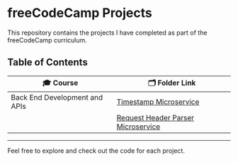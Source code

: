 # freeCodeCamp Projects

This repository contains the projects I have completed as part of the freeCodeCamp curriculum.

## Table of Contents

| 🎓 Course | 🗂️ Folder Link |
| ------ | ----------- |
| Back End Development and APIs | [Timestamp Microservice](./BackEnd-Development-and-APIs/timestamp-microservice) |
|  | [Request Header Parser Microservice](./BackEnd-Development-and-APIs/request-header-parser-microservice) |

---

Feel free to explore and check out the code for each project.
